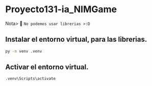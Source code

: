 # Proyecto131-ia_NIMGame
Nota> 🤡
`No podemos usar librerias >:D`

## Instalar el entorno virtual, para las librerias.

```bash
py -m venv .venv
```

## Activar el entorno virtual.

```bash
.venv\Scripts\activate
```